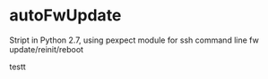 autoFwUpdate
============

Stript in Python 2.7, using pexpect module for ssh command line fw update/reinit/reboot

testt